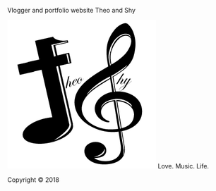 Vlogger and portfolio website
Theo and Shy

![calculator](https://raw.githubusercontent.com/RoqueVTR/theoandshy-com/master/public/img/logo.png)
Love. Music. Life.

Copyright © 2018
